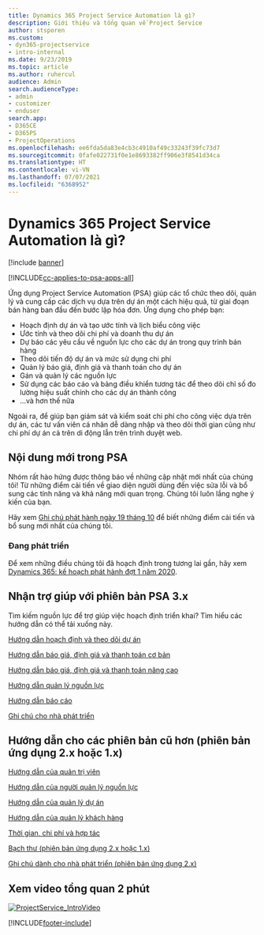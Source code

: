 ```yaml
---
title: Dynamics 365 Project Service Automation là gì?
description: Giới thiệu và tổng quan về Project Service
author: stsporen
ms.custom:
- dyn365-projectservice
- intro-internal
ms.date: 9/23/2019
ms.topic: article
ms.author: ruhercul
audience: Admin
search.audienceType:
- admin
- customizer
- enduser
search.app:
- D365CE
- D365PS
- ProjectOperations
ms.openlocfilehash: ee6fda5da83e4cb3c4910af49c33243f39fc73d7
ms.sourcegitcommit: 0fafe022731f0e1e8693382ff906e3f8541d34ca
ms.translationtype: HT
ms.contentlocale: vi-VN
ms.lasthandoff: 07/07/2021
ms.locfileid: "6368952"
---
```

# <a name="what-is-dynamics-365-project-service-automation"></a>Dynamics 365 Project Service Automation là gì?

[!include [banner](../includes/psa-now-project-operations.md)]

[!INCLUDE[cc-applies-to-psa-apps-all](../includes/cc-applies-to-psa-apps-all.md)]

Ứng dụng Project Service Automation (PSA) giúp các tổ chức theo dõi, quản lý và cung cấp các dịch vụ dựa trên dự án một cách hiệu quả, từ giai đoạn bán hàng ban đầu đến bước lập hóa đơn. Ứng dụng cho phép bạn:

- Hoạch định dự án và tạo ước tính và lịch biểu công việc
- Ước tính và theo dõi chi phí và doanh thu dự án
- Dự báo các yêu cầu về nguồn lực cho các dự án trong quy trình bán hàng
- Theo dõi tiến độ dự án và mức sử dụng chi phí
- Quản lý báo giá, định giá và thanh toán cho dự án
- Gán và quản lý các nguồn lực
- Sử dụng các báo cáo và bảng điều khiển tương tác để theo dõi chỉ số đo lường hiệu suất chính cho các dự án thành công
- ...và hơn thế nữa

Ngoài ra, để giúp bạn giám sát và kiểm soát chi phí cho công việc dựa trên dự án, các tư vấn viên cá nhân dễ dàng nhập và theo dõi thời gian cũng như chi phí dự án cả trên di động lẫn trên trình duyệt web.

## <a name="whats-new-in-psa"></a>Nội dung mới trong PSA
Nhóm rất hào hứng được thông báo về những cập nhật mới nhất của chúng tôi! Từ những điểm cải tiến về giao diện người dùng đến việc sửa lỗi và bổ sung các tính năng và khả năng mới quan trọng. Chúng tôi luôn lắng nghe ý kiến của bạn.

Hãy xem [Ghi chú phát hành ngày 19 tháng 10](/dynamics365-release-plan/2019wave2/index) để biết những điểm cải tiến và bổ sung mới nhất của chúng tôi.

### <a name="in-development"></a>Đang phát triển
Để xem những điều chúng tôi đã hoạch định trong tương lai gần, hãy xem [Dynamics 365: kế hoạch phát hành đợt 1 năm 2020](/dynamics365-release-plan/2020wave1/index).

## <a name="get-help-with-psa-version-3x"></a>Nhận trợ giúp với phiên bản PSA 3.x
Tìm kiếm nguồn lực để trợ giúp việc hoạch định triển khai? Tìm hiểu các hướng dẫn có thể tải xuống này.

 [Hướng dẫn hoạch định và theo dõi dự án](../psa/implementation-guides/project-planning-tracking.md)

 [Hướng dẫn báo giá, định giá và thanh toán cơ bản](../psa/implementation-guides/begin-quoting-pricing-billing.md)

 [Hướng dẫn báo giá, định giá và thanh toán nâng cao](../psa/implementation-guides/adv-quoting-pricing-billing.md)

 [Hướng dẫn quản lý nguồn lực](../psa/implementation-guides/resource-management-guide.md)

 [Hướng dẫn báo cáo](../psa/implementation-guides/reporting-guide.md)

 [Ghi chú cho nhà phát triển](../psa/developer-guides/overview-dev-notes-v3.x.md)

## <a name="guidance-for-earlier-versions-app-version-2x-or-1x"></a>Hướng dẫn cho các phiên bản cũ hơn (phiên bản ứng dụng 2.x hoặc 1.x)
 [Hướng dẫn của quản trị viên](../psa/admin-guide.md)

 [Hướng dẫn của người quản lý nguồn lực](../psa/resource-manager-guide.md)

 [Hướng dẫn của quản lý dự án](../psa/project-manager-guide.md)

 [Hướng dẫn của quản lý khách hàng](../psa/account-manager-guide.md)

 [Thời gian, chi phí và hợp tác](../psa/time-expense-collaboration-guide.md)

 [Bạch thư (phiên bản ứng dụng 2.x hoặc 1.x)](../psa/white-papers.md)

 [Ghi chú dành cho nhà phát triển (phiên bản ứng dụng 2.x)](../psa/developer-guides/add-custom-qoi-forms-v2.x.md)

 ## <a name="watch-a-2-minute-overview-video"></a>Xem video tổng quan 2 phút
 <a name="heroArea"></a> [![ProjectService_IntroVideo](../psa/media/project-service-intro-video.png "ProjectService_IntroVideo")](https://go.microsoft.com/fwlink/p/?LinkId=799457)




[!INCLUDE[footer-include](../includes/footer-banner.md)]
